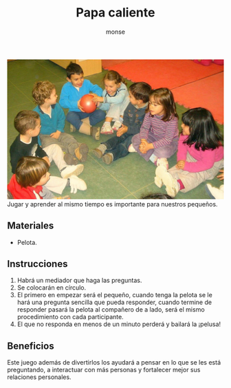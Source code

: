 ﻿---
layout: post
title:  "Papa caliente"
tags: [interpersonal]
categories: [infantes, actividad]
author: monse
image: /assets/posts/2020-07-20-papa-caliente.jpeg
hidden: true
---
![Actividad de papa caliente](/assets/posts/2020-07-20-papa-caliente.jpeg)<br/>
Jugar y aprender al mismo tiempo es importante para nuestros pequeños. 

## Materiales 
- Pelota.

## Instrucciones
1. Habrá un mediador que haga las preguntas.
2. Se colocarán en círculo.
3. El primero en empezar será el pequeño, cuando tenga la pelota se le hará una pregunta sencilla que pueda responder, cuando termine de responder pasará la pelota al compañero de a lado, será el mismo procedimiento con cada participante.
4. El que no responda en menos de un minuto perderá y bailará la ¡pelusa!

## Beneficios
Este juego además de divertirlos los ayudará a pensar en lo que se les está preguntando, a interactuar con más personas y fortalecer mejor sus relaciones personales.